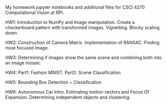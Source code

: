 My homework jupyter notebooks and additional files for CSCI 4270 Computational Vision at RPI. 

HW1: Introduction to NumPy and Image manipulation. Create a checkerboard pattern with transformed images. Vignetting. Blocky scaling down.

HW2: Construction of Camera Matrix. Implementation of RANSAC. Finding most focused image.

HW3: Determining if images show the same scene and combining both into an image mosaic.

HW4: Part1: Fashion MNIST. Part2: Scene Classification

HW5: Bounding Box Detection + Classification

HW6: Autonomous Car Intro. Estimating motion vectors and Focus Of Expansion. Determining independent objects and clustering.
